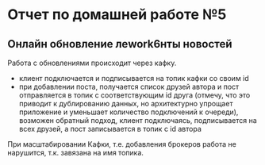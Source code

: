 # Отчет по домашней работе №5
## Онлайн обновление леwork6нты новостей

Работа с обновлениями происходит через кафку.

- клиент подключается и подписывается на топик кафки со своим id
- при добавлении поста, получается список друзей автора и пост отправляется в топик с соответствующим
id друга (отмечу, что это приводит к дублированию данных, но архитектурно упрощает приложение и уменьшает количество
подключений к очереди), возможен обратный подход, клиент подключаясь, подписывается на всех друзей,
а пост записывается в топик с id автора

При масштабировании Кафки, т.е. добавления брокеров работа не нарушится, т.к. завязана на имя топика.

